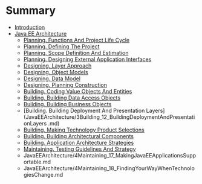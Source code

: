 # Summary

* [Introduction](README.md)
* [Java EE Architecture](java_ee_architecture.md)
   * [Planning. Functions And Project Life Cycle](JavaEEArchitecture/1Planning_01_AAFunctionsAndProjectLifeCycle.md)
   * [Planning. Defining The Project](JavaEEArchitecture/1Planning_02_DefiningTheProject.md)
   * [Planning. Scope Definition And Estimation](JavaEEArchitecture/1Planning_03_ScopeDefinitionAndEstimation.md)
   * [Planning. Designing External Application Interfaces](JavaEEArchitecture/1Planning_04_DesigningExternalApplicationInterfaces.md)
   * [Designing. Layer Approach](JavaEEArchitecture/2Designing_05_LayerApproach.md)
   * [Designing. Object Models](JavaEEArchitecture/2Designing_06_ObjectModels.md)
   * [Designing. Data Model](JavaEEArchitecture/2Designing_07_DataModel.md)
   * [Designing. Planning Construction](JavaEEArchitecture/2Designing_08_PlanningConstruction.md)
   * [Building. Coding Value Objects And Entities](JavaEEArchitecture/3Building_09_CodingValueObjectsAndEntities.md)
   * [Building. Building Data Access Objects](JavaEEArchitecture/3Building_10_BuildingDataAccessObjects.md)
   * [Building. Building Business Objects](JavaEEArchitecture/3Building_11_BuildingBusinessObjects.md)
   * [Building. Building Deployment And Presentation Layers](JavaEEArchitecture/3Building_12_BuildingDeploymentAndPresentationLayers .md)
   * [Building. Making Technology Product Selections](JavaEEArchitecture/3Building_13_MakingTechnologyProductSelections.md)
   * [Building. Building Architectural Components](JavaEEArchitecture/3Building_14_BuildingArchitecturalComponents.md)
   * [Building. Application Architecture Strategies](JavaEEArchitecture/3Building_15_ApplicationArchitectureStrategies.md)
   * [Maintaining. Testing Guidelines And Strategy](JavaEEArchitecture/4Maintaining_16_TestingGuidelinesAndStrategy.md)
   * JavaEEArchitecture/4Maintaining_17_MakingJavaEEApplicationsSupportable.md
   * JavaEEArchitecture/4Maintaining_18_FindingYourWayWhenTechnologiesChange.md

